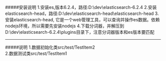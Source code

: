 #####安装说明
1.安装es,版本6.2.4，路径:D:\dev\elasticsearch-6.2.4
2.安装elasticsearch-head，路径:D:\dev\elasticsearch-head\elasticsearch-head
3.安装elasticsearch-head, 它是一个web管理工具，可以查询并操作es数据。依赖nodejs环境，所以需要先安装nodejs
4.下载分词器，并解压到D:\dev\elasticsearch-6.2.4\plugins目录下，注意分词器版本和es版本要匹配
****
#####说明
1.数据初始化类src/test/TestItem2  
2.数据测试类src/test/TestItem1  

